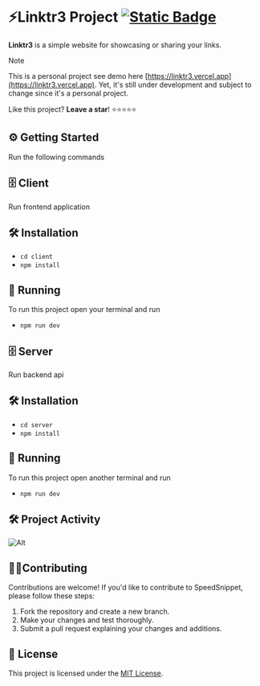 # ⚡Linktr3 Project [![Static Badge](https://img.shields.io/badge/by-libyzxy0-brightgreen?style=flat&logo=github&color=%2322d3ee)](https://libyzxy0.com)

**Linktr3** is a simple website for showcasing or sharing your links.

> [!NOTE]  
> This is a personal project see demo here [https://linktr3.vercel.app](https://linktr3.vercel.app). Yet, it's still under development and subject to change since it's a personal project.

Like this project? **Leave a star**! ⭐⭐⭐⭐⭐

## ⚙️ Getting Started

Run the following commands

## 🗄️ Client
Run frontend application 
## 🛠️ Installation 

- `cd client`
- `npm install`

## 🚀 Running

To run this project open your terminal and run

- `npm run dev`

## 🗄️ Server
Run backend api 
## 🛠️ Installation 

- `cd server`
- `npm install`

## 🚀 Running

To run this project open another terminal and run

- `npm run dev`

## 🛠️ Project Activity

![Alt](https://repobeats.axiom.co/api/embed/fa080f1084af0f351f8de966cc8993ce57be8050.svg "Repobeats analytics image")

## 👷‍♂️Contributing

Contributions are welcome! If you'd like to contribute to SpeedSnippet, please follow these steps:

1. Fork the repository and create a new branch.
2. Make your changes and test thoroughly.
3. Submit a pull request explaining your changes and additions.

## 📃 License

This project is licensed under the [MIT License](LICENSE).
